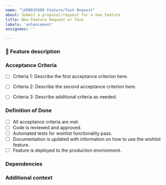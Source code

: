 ```yaml
---
name: "\U0001F680 Feature/Task Request"
about: Submit a proposal/request for a new feature
title: New Feature Request or Task
labels: 'enhancement'
assignees: ''

---
```


### 🚀 Feature description
<!-- A clear and concise description of the feature proposal -->


### Acceptance Criteria
- [ ] Criteria 1: Describe the first acceptance criterion here.
- [ ] Criteria 2: Describe the second acceptance criterion here.
- [ ] Criteria 3: Describe additional criteria as needed.


### Definition of Done
- [ ] All acceptance criteria are met.
- [ ] Code is reviewed and approved.
- [ ] Automated tests for wishlist functionality pass.
- [ ] Documentation is updated with information on how to use the wishlist feature.
- [ ] Feature is deployed to the production environment.

### Dependencies


### Additional context
<!-- Add any other context or screenshots about the feature request here. -->
